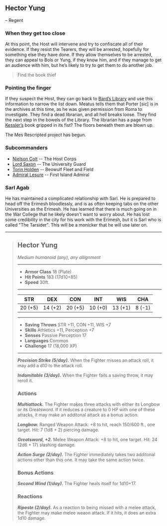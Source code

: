 ## Hector Yung 
– Regent

### When they get too close

At this point, the Host will intervene and try to confiscate all of their evidence. If they resist the Tearers, they will be arrested, hopefully for something else they have done. If they allow themselves to be arrested, they can appeal to Bols or Yung, if they know him, and if they manage to get an audience with him, but he’s likely to try to get them to do another  job.

> Find the book thief
 

### Pointing the finger

If they suspect the Host, they can go back to [Bard’s Library](/l/bards_library.md) and use this information to narrow the list down. Meatus tells them that Porter [sic] is in the archives at this time, as he was given permission from Roma to investigate. They find a dead librarian, and all hell breaks loose. They find the next step in the bowels of the Library. The librarian has a page from [Kessler’s](/p/kessler.md) book gripped in its fist? The floors beneath them are blown up.

The Mes Rescripted project has begun.

### Subcommanders

 * [Nielson Colt](/p/colt.md) -- The Host Corps
 * [Lord Saxon](/p/lord_saxon.md) -- The University Guard
 * [Torin Holden](/p/holden.md) -- Beowulf Fleet and Field
 * [Admiral Lesure](/p/lesure.md) -- First Island Admiral

### Sarl Agab

He has maintained a complicated relationship with Sarl. He is prepared to head off the Erimesh bloodlessly, and is as often keeping tabs on the other Universities as the Erimesh. He has learned that there is much going on in the War College that he likely doesn't want to worry about. He has lost some credibility in the city for his work with the Erimesh, but it is Sarl who is called "The Tarsider". This will be a monicker that he will use later on.


___
> ## Hector Yung 
>*Medium humanoid (any), any allignment*
> ___
> - **Armor Class** 18 (Plate)
> - **Hit Points** 183 (17d10+85)
> - **Speed** 30ft.
>___
>|STR|DEX|CON|INT|WIS|CHA|
>|:---:|:---:|:---:|:---:|:---:|:---:|
>|20 (+5)|14 (+2)|20 (+5)|10 (+0)|13 (+1)|8 (-1)|
>___
> - **Saving Throws** STR +11, CON +11, WIS +7
> - **Skills** Athletics +11, Perception +7
> - **Senses** Passive Perception 17
> - **Languages** Common
> - **Challenge** 17 (18,000 XP)
> ___
>***Precision Strike (5/day).*** When the Fighter misses an attack roll, it may add a d10 to the attack roll.
>
>***Indomitable (3/day).*** When the Fighter fails a saving throw, it may reroll it.
>
> ### Actions
> ***Multiattack.*** The Fighter makes three attacks with either its Longbow or its Greatsword. If it reduces a creature to 0 HP with one of these attacks, it may make an additonal attack as a bonus action.
>
> ***Longbow.*** Ranged Weapon Attack: +8 to hit, reach 150/600 ft., one target. Hit: 7 (1d8 + 2) piercing damage.
>
> ***Greatsword, +2.*** Melee Weapon Attack: +8 to hit, one target. Hit: 24 (2d6 + 17) slashing damage.
>
>
> ***Action Surge (2/day).*** The Fighter immediately takes two additonal actions other than this one. It may take the same action twice.
>
> ### Bonus Actions
> ***Second Wind (1/day).*** The Fighter heals itself for 1d10+17.
>### Reactions
> ***Riposte (2/day).*** As a reaction to being missed with a melee attack, the Fighter may make melee weaon attack. If it hits, it does an extra 1d10 damage.

